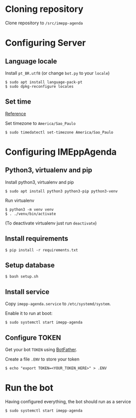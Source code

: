 # Cloning repository

Clone repository to `/src/imepp-agenda`

# Configuring Server

## Language locale

Install `pt_BR.utf8` (or change `bot.py` to your `locale`)

```
$ sudo apt install language-pack-pt
$ sudo dpkg-reconfigure locales
```

## Set time

[Reference](https://www.digitalocean.com/community/tutorials/how-to-set-up-time-synchronization-on-ubuntu-16-04)

Set timezone to `America/Sao_Paulo`

```
$ sudo timedatectl set-timezone America/Sao_Paulo
```

# Configuring IMEppAgenda

## Python3, virtualenv and pip

Install python3, virtualenv and pip

```
$ sudo apt install python3 python3-pip python3-venv
```

Run virtualenv

```
$ python3 -m venv venv
$ . ./venv/bin/activate
```

(To deactivate virtualenv just run `deactivate`)

## Install requirements

```
$ pip install -r requirements.txt
```

## Setup database

```
$ bash setup.sh
```

## Install service

Copy `imepp-agenda.service` to `/etc/systemd/system`.

Enable it to run at boot:

```
$ sudo systemctl start imepp-agenda
```

## Configure TOKEN

Get your bot `TOKEN` using [BotFather](https://telegram.me/BotFather).

Create a file `.ENV` to store your token

```
$ echo "export TOKEN=<YOUR_TOKEN_HERE>" > .ENV
```

# Run the bot

Having configured everything, the bot should run as a service

```
$ sudo systemctl start imepp-agenda
```
